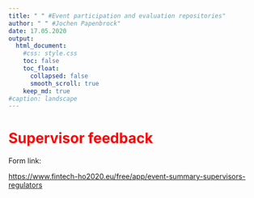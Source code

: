 ```yaml
---
title: " " #Event participation and evaluation repositories"
author: " " #Jochen Papenbrock"
date: 17.05.2020
output:
  html_document:
    #css: style.css
    toc: false
    toc_float:
      collapsed: false
      smooth_scroll: true
    keep_md: true
#caption: landscape
---
```


<style>
    body .main-container {
        max-width: 2000px;
    }
</style>


<style type="text/css">
#TOC {
  position: fixed;
  left: 30px;
  width: 150px;
  max-width:100%;
  overflow:auto;
}

h1.title{
  color: navy;
}

h1 {
  color: #ff0000;
}
</style>


<!-- <style> -->
<!-- a:link { -->
<!--     color: red; -->
<!-- } -->

<!-- a:visited { -->
<!--     color: green; -->
<!-- } -->

<!--  a:hover { -->
<!--     color: hotpink; -->
<!-- } -->

<!-- </style> -->













# Supervisor feedback

Form link: 

https://www.fintech-ho2020.eu/free/app/event-summary-supervisors-regulators

<!--html_preserve--><div id="htmlwidget-864af86ced36485b3669" style="width:100%;height:800px;" class="rhandsontable html-widget"></div>
<script type="application/json" data-for="htmlwidget-864af86ced36485b3669">{"x":{"data":[{"title":"BDA Workshop","regulator.supervisor":"Consob","topics_1":"Big Data","topics_2":"Network","topics_3":"Scoring","topics_4":null,"topics_5":null,"results_1":"How to use data to construct a network","results_2":null,"results_3":null,"results_4":null,"results_5":null,"new_insights_main_take_aways":"Usage of data for scoring","remarks":null,"timestamp":"2019-09-28 08:35:33"},{"title":null,"regulator.supervisor":null,"topics_1":null,"topics_2":null,"topics_3":null,"topics_4":null,"topics_5":null,"results_1":null,"results_2":null,"results_3":null,"results_4":null,"results_5":null,"new_insights_main_take_aways":null,"remarks":null,"timestamp":"2019-09-30 09:40:24"},{"title":"Big data / Peer to peer lending","regulator.supervisor":"Finnish Financial Supervisory Authority (FIN-FSA)","topics_1":"Big data analytics","topics_2":"Examples on Peer to peer lending","topics_3":"Trajectory Analysis","topics_4":"Workshop on Use Cases and supervisory issues","topics_5":null,"results_1":"Training has increased knowledge of new technologies","results_2":"More understanding among supervisors of new technologies and their effects on banking and insurance activities","results_3":"Update of risk management","results_4":null,"results_5":null,"new_insights_main_take_aways":"Training program has potential to increase the efficiency of supervisory activities and update knowledge of the newest financial technologies","remarks":null,"timestamp":"2019-10-01 10:13:04"},{"title":"Ho2020 BIG DATA P2P LENDING WORKSHOP","regulator.supervisor":"FSMA Belgium","topics_1":"â€¢\tOverview oâ€¢\tOverview of the FIN-TECH project; Introduction of the Projectâ€™s goal, activities and network ","topics_2":"Big Data Analytics: An introduction to Network Analysis","topics_3":"R & Python using Jupiter notebook","topics_4":"Presentation of Use cases","topics_5":null,"results_1":"Topic (data on consumer credit) not relevant for Belgium, because not in the remit of the regulator ","results_2":"Mismatch between targeted audience and people present at this workshop","results_3":null,"results_4":null,"results_5":null,"new_insights_main_take_aways":"unfortunatetly due to the abovementioned reasons no new insights and thus no added value","remarks":"Standard content delivered by the project was not relevant for BE regulators (nor FSMA nor NBB) , if stick to the imposed program, BE regulators might drop out of such workshops. Also, the envisaged length of the workshop (16h) is not feasible nor desirable. Should be organised in a more efficient way and much more hands on and related to the mission of the regulators\n\nFor the upcoming AI SupTech, we demand another much more tailored approach and are trying to work together with Bhive and Lux to achieve this.\n","timestamp":"2019-10-17 12:41:24"},{"title":"Peer to Peer Lending: in Europe and the Balkan Peninsula","regulator.supervisor":"Financial Supervision Commission","topics_1":"What is Peer to Peer lending","topics_2":"History of Peer to Peer lending in Europe","topics_3":"Types of P2P lending","topics_4":"Risks in P2P lending","topics_5":"Legal part of P2P lending","results_1":"The audience understood how it works P2P lending","results_2":"The audience understood from where it starts","results_3":"The audience understood what kind of models are in P2P lending","results_4":"The audience understood the main risks in P2P lending","results_5":"The audience was briefed with the legal part of the P2P lending in Bulgaria and the main issues that stands at the moment","new_insights_main_take_aways":"The main insight will be the legal part and how the future P2P companies will start working in the local market. FSC will continue to contribute the companies that offering financial innovations.","remarks":"The FSC will take extra measures to achieve the aims set out in our Fintech monitoring strategy.","timestamp":"2019-10-18 08:43:30"},{"title":"SUPTECH WORKSHOP I","regulator.supervisor":"Portuguese Securities Market Commission)","topics_1":"Statistical models","topics_2":"Model validation /evaluation measures","topics_3":"Approaches for high-dimensional problems: factor models","topics_4":"Principles of Machine Learning","topics_5":"Use cases","results_1":"Network models: Network representation, Centrality measures","results_2":"Linear regression","results_3":"Logistic regression","results_4":"Principle component analysis (PCA)","results_5":"single value decomposition (SVD)","new_insights_main_take_aways":"Neural networks and deep learning","remarks":"Highly experienced teachers","timestamp":"2019-10-29 09:59:21"},{"title":"Big Data and Artificial Intelligence: Risks, Challenges and Applications","regulator.supervisor":"ACPR Banque de France, Olivier Fliche","topics_1":"Big Data Analytics: the topic was introduced with a direct focus on the risks and each speaker shared its analysis from its domain of expertise (lawyer, statistician, etc.) while presenting concrete applications from which the risks might arise.","topics_2":"Financial Actors and Fintechs: very interesting insights form the banks and startups that participate in the developpement of big data and artificial intelligence technologies for financial applications.","topics_3":"Artificial Intelligence: a regulator's point of view of the technology with a technical approach and some actions put in place to further enhance its understanding from all actors in the field.","topics_4":"Research topics around AI: an understandable presentation by researchers on the most discussed risks and on controversial definitions of the literature.","topics_5":null,"results_1":"Explainability/interpretability of models is a first priority for financial institutions. The literature already provides methods to enhance it. However, the different understandings of the notion should be clarified if the supervisor is to express its expectations in this area.","results_2":"Biases also have several interpretations, and a series of approaches could help in finding good solutions to prevent and deal with biases. This requires an enhanced capacity from supervisors â€“ as well as from financial institutions â€“ to identify and understand the statistical, legal and social aspects of bias risks.","results_3":"Compliance with data protection regulation is key. In this respect, the use of complex methods using pseudo-anonymized data should be done with care.","results_4":null,"results_5":null,"new_insights_main_take_aways":"Biases, explainability/interpretability, data privacy and the transition from a development to a deployment stage are issues of the utmost importance and some solutions already exist as explained above. The supervisor has a contribution to make in this area and could aim at implementing sound concepts and practices, by getting inspiration from academic work and working closely with those in charge, in the financial sector, of developing operational AI solutions.","remarks":"The conference was an opportunity to provide a very comprehensive and up-to-date analysis of the subject from different perspectives : technical, operational, statistical and legal.","timestamp":"2019-10-29 11:58:58"},{"title":"FIN-TECH - Artificial Intelligence","regulator.supervisor":"Danish Financial Supervisory Authority","topics_1":"Big Data analytics. It was a good introduction to the foundations for big data anlytics.","topics_2":"Visualisation of complex relationships. This was new to many people, and it was nice to have it presented visually instead of in coding.","topics_3":"Network analysis and clustering models. A good introduction. The more general aspects were well received.","topics_4":"Explainable AI. The subject is a priority for us, and the presentation was well suited for the general audience. Perhaps too much foucs on acutal coding and too little on interpretataion. But all in all a good presentation.","topics_5":"Various coding sessions - these parts of the agenda was too focus on coding, and as only a small handful in the audience knows coding, the information content was sadly lost on almost everone.","results_1":"That XAI is also on other peoples minds","results_2":"A result is to make a split for the next session, to have actual coding seperate from the high level session","results_3":null,"results_4":null,"results_5":null,"new_insights_main_take_aways":"Graph analysis looked highly useful, but our institution is not yet at a place to utilise it. XAI is high on our agenda, and it was very useful to know that it is being looked at elsewhere also.","remarks":null,"timestamp":"2019-10-31 13:43:41"},{"title":"SupTech Workshop in Big Data Analytics â€“ credit risk in P2P lending","regulator.supervisor":"The Polish Financial Supervision Authority","topics_1":"How to analyze (big) data?","topics_2":"Why analyze (big) data?","topics_3":"Introduction to predictive models used in credit risk evaluation on the example of P2P lending","topics_4":"Explanation of statistical tools applied in the use cases","topics_5":null,"results_1":"growth of knowledge about artificial inteligence and machine learning","results_2":"growth of knowledge about deep learning and P2P lending and crowdfunding platforms","results_3":"significant role of big data  in credit scoring processes","results_4":null,"results_5":null,"new_insights_main_take_aways":"awarness of relevant impact of new technologies in development of fintech sector","remarks":".","timestamp":"2019-11-04 15:30:35"},{"title":"Suptech Workshop I., Credist risk in P2P lending","regulator.supervisor":"Central Bank of Hungary","topics_1":"Big data","topics_2":"P2P Lending","topics_3":"Network models","topics_4":null,"topics_5":null,"results_1":"Outstanding, We received a very good overview about the fields of this technology","results_2":"Outstanding, We were informed about the working mechanism of this lending platform, and we could deep dive into the relevant risks, and opportunities.","results_3":"Outstanding,Good","results_4":null,"results_5":null,"new_insights_main_take_aways":"The presented use cases were very useful from a supervisor's point of view.","remarks":null,"timestamp":"2019-12-02 10:29:51"},{"title":"Suptech 1 - Credit Risk in P2P lending","regulator.supervisor":"HANFA (Croatian Financial Services Supervisory Agency), Zagreb, Croatia","topics_1":"Big data analytics - clear","topics_2":"Credit scoring methods - clear","topics_3":"Logistic regression - clear","topics_4":"Tree Models - should be improved","topics_5":"Random Forest - should be improved","results_1":"Insight into new trend in financial products and financial management","results_2":"Introduction to fast evolving area of FinTech","results_3":"Detailed explanantion, on real life examples, of models underlying the current risk management standard ","results_4":null,"results_5":null,"new_insights_main_take_aways":"We as the Croatian financial markets regulator (HANFA) had a very positive experience and reactions from our staff being able to immediately implement the theoretical notions explained in the lectures on real life examples. ","remarks":"We were generally satisfied but had some complaints regarding the very steep learning curve that is expected from our staff in order to be able to follow and implement the presented cases.","timestamp":"2019-12-04 15:49:58"},{"title":"Credit risk models","regulator.supervisor":"Financial Supervisory Authority Romania","topics_1":"Big data analytics, Statistical learning from data, Data and benchmark analysis","topics_2":"Network models","topics_3":"Network based scoring models","topics_4":"Clustered scoring models","topics_5":"Spatial regression scoring models","results_1":"Detailed information on how statistical learning from big data is applied","results_2":null,"results_3":null,"results_4":null,"results_5":null,"new_insights_main_take_aways":"New models and how they are build, where to look for more information on possible risks stemming from the model","remarks":"N/A","timestamp":"2019-12-09 08:27:32"},{"title":"SUPTECH WORKSHOP II CREDIT RISK IN P2P LENDING","regulator.supervisor":null,"topics_1":"â€¢\tMeasuring bank contagion in Europe using binary spatial regression models. Comprehensibility: Adequate","topics_2":"â€¢\tSpatial regression models to improve P2P credit risk management. Comprehensibility: Adequate","topics_3":null,"topics_4":null,"topics_5":null,"results_1":"Importance and consequences of measures of proximity","results_2":"Predictive capacity of future bank failures and crisis","results_3":"Anticipation in the prediction of bank failures","results_4":null,"results_5":null,"new_insights_main_take_aways":"use of spatial regression models for bank failures; proximity measures; predictive capacity and contagion risk","remarks":null,"timestamp":"2019-12-11 12:23:37"},{"title":"TÃ©cnicas de Machine Learning aplicadas a Credit Scoring","regulator.supervisor":"Banco de EspaÃ±a","topics_1":"Interpretabillity - this is the key concern from the model validation perpespective","topics_2":"Bias","topics_3":"Hiper parameters","topics_4":"Feature engineering","topics_5":"Dynamic calibration","results_1":"Good review of the state of the arts this new statitcal techniques","results_2":"Brainstorming of new red flags to be raised in the validation these models","results_3":"Food for thought on the potential behind these models, and their risks embedded","results_4":null,"results_5":null,"new_insights_main_take_aways":"People from risk Units, market conduct, financial innovation, and research attended the workshop. It is a new field of interest specially for micro.prduential regulation.","remarks":"All new research in interpretable ML applied to financial services would be welcome.","timestamp":"2019-12-12 16:36:01"},{"title":"Big Data","regulator.supervisor":"Finansinspektionen (Swedish Financial Supervisory Authority)","topics_1":"Big Data analytics, good","topics_2":"P2P lending, good","topics_3":"Smart contracts, good","topics_4":null,"topics_5":null,"results_1":"Good overview of subject matter","results_2":"Good intro to most important aspects","results_3":"Good discussions, cross-industry","results_4":"Good focus on main supervisory aspects and challenges","results_5":null,"new_insights_main_take_aways":"Change of financial market Dynamics. Driving forces. Necessary changes needed in the supervisory competence pool.","remarks":"N/A","timestamp":"2019-12-16 10:50:21"},{"title":"SUPTECH II WORKSHOP AI, Market Risk and Robo Advisory","regulator.supervisor":"MFSA","topics_1":"Convergence and Divergence in European Bond Correlations â€“ the presentation of this model was clear with the right balance of technical depth being value adding and at the same time provoking the engagement from the audience.","topics_2":"Network models to enhance automated cryptocurrency portfolio management - the presentation of this model was clear with the right balance of technical depth being value adding and at the same time provoking the engagement from the audience.","topics_3":"Paper on Stablecoins (still in research) - the presentation of this model was clear with the right balance of technical depth being value adding and at the same time provoking the engagement from the audience.","topics_4":null,"topics_5":null,"results_1":"Convergence and Divergence in European Bond Correlations - Research on Economic Policy uncertainty and the Maltese sovereign market reactions to Foreign Policy Announcements, utilizing the Partial Correlation Matrix. But instead of using data driven assumptions, we could add test for causal effects of policy announcements on the Sovereign Bond Market. We could also include a test for persistency over time.","results_2":"Network models to enhance automated cryptocurrency portfolio management - Implement the methodology of Markowitz portfolio allocation, for the MFSA model on the interconnectedness of Investment Funds, Insurance and Banks.","results_3":"Stablecoins â€“ The paper attempts at exploring and understanding further the intrinsic aspects of stablecoins particularly the underlying portfolio weighting allocations. More research on these elements is in the pipeline.","results_4":null,"results_5":null,"new_insights_main_take_aways":"1.\tThe trade-off between methodologies requiring assumptions (parametric -Markowitz) and computational intensive (non-parametric - Bootstrap) to measure interconnectedness\n2.\tMethods to analyse the indirect effects (partial correlation matrix) and its application in international Macro.","remarks":"Additional remarks on the presented models have been forwarded in the individual feedback of MFSA officials.","timestamp":"2019-12-16 17:13:33"},{"title":"Big data and Risk Management - Switzerland","regulator.supervisor":null,"topics_1":"Big data for public policy ","topics_2":"Financial regulation ","topics_3":"Fintech and big tech credit ","topics_4":null,"topics_5":null,"results_1":"The use of big data is an area of active interest in our institution. It is good to hear what others are doing in this area. ","results_2":"The mix of public and private sector perspectives on regulation was valuable. ","results_3":"It was great to hear more about available data sources on fintech and big tech credit. ","results_4":null,"results_5":null,"new_insights_main_take_aways":null,"remarks":"Thanks again for the invitation. ","timestamp":"2019-12-18 14:12:31"},{"title":"SUPTECH WORKSHOP I; AI; Market Risk and Robot Advisory; Madrid","regulator.supervisor":"CNMV","topics_1":"Convergence and divergence in European bond correlations","topics_2":"Sovereign risk zones in Europe during and after the debt crisis","topics_3":null,"topics_4":null,"topics_5":null,"results_1":"Analysis of European sovereign bonds using different correlation metrics in three case studies. It's important to develop tools to measure the dependency structure between markets, set the direction of the dependency, the intensity and the identification of clusters or convergence blocks. ","results_2":"Authors provide estimations of the dynamic dependency of the CDS spread for EU countries determining the most relevant variables associated with CDS and the role played by key macroeconomic fundamentals. They detect three sovereign risk zones and find that macroeconomic fundamentals played a major role during the Greek crisis, while contagion factors bacem critical close to the collapse of Lehman Brothers. Debt/GDP ratio and unemployment rate played a key role. For our institution is very important to ascertain the role of pure contagion and that of macroeconomic fundamentals in periods of turbulence. ","results_3":null,"results_4":null,"results_5":null,"new_insights_main_take_aways":null,"remarks":"In general, both topics allow our institution to improve our analysis and understanding the dynamic of financial markets, with a special focus on financial stability issues.","timestamp":"2020-01-15 13:02:02"},{"title":"Big Data Analytics in Finance","regulator.supervisor":"Czech National Bank","topics_1":"Standard and advanced methods of big data analytics","topics_2":"Credit risk analysis in P2P lending","topics_3":"Applications of network analysis in financial risk management","topics_4":"Use cases on scoring models","topics_5":"Presentations of Czech FinTech firms: Data management and machine learning applications","results_1":"Better knowledge and understanding of statistical, ML and AI methods used by FinTech companies","results_2":"Understanding of interrelations of different methods available for financial market supervision","results_3":"We consider workshops a good basis for improving supervision and risk management frameworks of supervised entities","results_4":null,"results_5":null,"new_insights_main_take_aways":"Better understanding of interlinkages of different topics (ML, AI, Big Data, FinTech, P2P) and methods (supervised, unsupervised learning, network analysis for financial risk management)","remarks":"For further feedback contact Tomas Olexa vie e-mail Tomas.Olexa@cnb.cz","timestamp":"2020-01-30 09:16:58"},{"title":" SUPTECH WORKSHOP III Madrid, 20th of January 2020","regulator.supervisor":"Spanish Treasury","topics_1":"Stress contagion across banks","topics_2":null,"topics_3":null,"topics_4":null,"topics_5":null,"results_1":"Contagion dropped after the outburst of the crisis","results_2":null,"results_3":null,"results_4":null,"results_5":null,"new_insights_main_take_aways":"The conclusion that contagion dropped after the crisis seems to be connected to the improvements in global financial regulation brought about on the basis of the lessons of the crisis.","remarks":"This main conclusion might be biased by some of the assumptions in the model, most prominently the fact that the study only takes into account bank liquidations and resolutions, leaving out banks under stressed that were publicly recapitalized or merced with another entity.","timestamp":"2020-02-09 23:09:59"},{"title":"SUPTECH WORKSHOP II, AI, Market Risk in financial Robo-Advisory, Madrid","regulator.supervisor":"Spanish Treasury","topics_1":"Convergence for bonds yields","topics_2":"The sovereign risk dynamics","topics_3":null,"topics_4":null,"topics_5":null,"results_1":"Italy does not converge with Spain, the issuance dates will not depend on the yields of Italian bonds.","results_2":"Confirm the most relevant variables associated with the CDS spreads.","results_3":null,"results_4":null,"results_5":null,"new_insights_main_take_aways":"Be able to determine the meaning of the divergence with quantitative measures and not only with the maps.\nPerform the same sovereign risk analysis before the crisis.","remarks":null,"timestamp":"2020-02-20 08:17:43"},{"title":"SUPTECH II WORKSHOP AI, market risk and robo advisory","regulator.supervisor":"Consob","topics_1":"AI and machine learning in finance","topics_2":"Supervised, Unsupervised, Reinforcement Learning","topics_3":"Different examples of how this new technology can impact","topics_4":null,"topics_5":null,"results_1":"Understanding how Machine Learning works","results_2":"Understan how and when Machine Learning techniques can be used","results_3":null,"results_4":null,"results_5":null,"new_insights_main_take_aways":"New technology can be useful for our mission. Great problem: explainability","remarks":null,"timestamp":"2020-05-18 13:57:55"},{"title":"AI, Market Risk and Robo Advisory","regulator.supervisor":"Danish Financial Supervisory Authority","topics_1":"Data science and digital society: I believe that this part of the day was much to detailed. As I recall, the professor even brought in a research paper published the day before. We, as lay people, are not in a position to cope with such detail. It would have been better, if the focus had been much more high level/broad picture.","topics_2":"Smart Contracts: very nice walkthrough by Reule. However there were at bit many slides, and an increased focus may have been nice. I must say however, that many afterwards were quite pleased with this part of the presentations.","topics_3":"AI/ML across banks: This presentation from EY was spot on what we, as more or less lay people, can comprehend. They focused in on the big topics and gave a few examples. Just enough detail to let us learn but not so much that we were left behind.","topics_4":"xAI: This part is perhaps one of the more \\down to earth\\ parts, and was quite instructive. A futher focus on \\what should a regulator look for\\ would have been appreciated, but all in all this part was really good","topics_5":"Day 2: I have heard from the few participants, that it was helpful in their further work.","results_1":"Our main goal was to make people interested in the subject, and all in all, I believe we succeeded. A few presentations were much to detailed, but the overall focus was fine to this effect.","results_2":null,"results_3":null,"results_4":null,"results_5":null,"new_insights_main_take_aways":null,"remarks":"Keep it simple - at least when trying to reach a broad audience that is not working with the subject matter on a day to day basis.","timestamp":"2020-05-20 07:37:49"},{"title":"Suptech_Workshop_AI_Bucharest","regulator.supervisor":"Financial Supervision Authority (ASF)","topics_1":"Artificial Intelligence â€“ general concepts. Artificial Intelligence â€“ main algorithms. Artificial Intelligence in Finance. Explainable AI concept. Use case I - Network models to improve robot advisory portfolio management. Use Case II - Market structure discovery with clique forests. Use case III - Sovereign risk zones in Europe during and after the debt crisis ","topics_2":" The concepts related to Artificial Intelligence are very interesting and useful. Sometimes the presentation was too technical.","topics_3":"The uses cases are interesting and help get a better understanding of the opportunities and challenges brought by AI. Sometimes the presentation was too technical. ","topics_4":"More focus on Suptech concepts would be useful.","topics_5":null,"results_1":"The Explainable AI concepts are interesting since this technology will definitely start to be used more and more in the future.","results_2":"Network models using centrality measures and contagion patterns are another interesting topic. ","results_3":null,"results_4":null,"results_5":null,"new_insights_main_take_aways":"Developing of technical skills for Supervisors is of future interest. More collaboration between Supervisors, academia and the business environment would be useful. More international collaboration. ","remarks":"More interaction with colleagues from the network would be useful. More interaction with the business environment would be useful.","timestamp":"2020-05-25 11:47:25"},{"title":"Artificial Intelligence: Financial robo-advisory for Market Risk assessment, Riga, 06-07 February 2020","regulator.supervisor":"The Financial and Capital Market Commission","topics_1":"Artificial Intelligence","topics_2":"Financial robo-advisory","topics_3":"Market Risk and Robot Advisory Suptech","topics_4":"cryptocurrencies and forex markett?","topics_5":null,"results_1":"New skills","results_2":"Deeper understanding of artificial intelligence and robotic advisoring","results_3":"Insight into network modeling","results_4":null,"results_5":null,"new_insights_main_take_aways":"The possibilities of artificial intelligence are currently incomprehensible, and at the same time it is a big leap into the unknown field. Great lectures that allowed to expand your sight.","remarks":"Thanks","timestamp":"2020-05-28 12:50:32"},{"title":"SupTech workshop Market Risk in Financial Robo-Advisory","regulator.supervisor":"The Czech National Bank","topics_1":"Statistical analysis for robo-advisory in investment and wealth management ","topics_2":"Neural networks in asset management and portfolio optimization","topics_3":"Text Mining with Machine Learning","topics_4":null,"topics_5":null,"results_1":"Participants of the workshop were acquainted with the modern portfolio theory and applications of advanced statistical methods to improve market risk analysis and prediction (correlations in government bonds, market structure discovery, analysis of the cryptocurrency market). Unfortunately, a couple of existing Czech robo-advisory platforms do not implement any advanced statistical methods for portfolio optimization, but such workshop is nevertheless beneficial for us as a preparation for future development in industry solutions.","results_2":"Given the gaining popularity of AI solutions in financial decision making, the understanding of such methods and their potential risks are vital for the central bank.","results_3":"Per our request, the last part of the workshop was devoted to the implementation of machine learning techniques in text mining. It was a great overview of potential techniques for the analysis of text documents available at the central bank. ","results_4":null,"results_5":null,"new_insights_main_take_aways":"The abovementioned topics and the following discussion was significant for us in terms of building further understanding and expertise, and would eventually help us to initiate the implementation of internal innovative projects.","remarks":null,"timestamp":"2020-06-01 05:34:57"},{"title":"Artificial Intelligence: Financial robo-advisory for Market Risk assessment","regulator.supervisor":"Bank of Lithuania","topics_1":"Opening and introduction to Artificial Intelligence - Very good","topics_2":"Introduction to Maket Risk assesment - Good","topics_3":"Network models to improve robot advisory portfolio management - Good","topics_4":"Machine Learning for Time Series Forecasting - Very good","topics_5":"Are cryptocurrencies connected to forex? - Very good","results_1":"Significant","results_2":"Significant","results_3":"Significant","results_4":"Significant","results_5":"Significant","new_insights_main_take_aways":null,"remarks":"I would like to thank the presenters for additional comprehensive discussion on the EU AI strategy ","timestamp":"2020-06-02 11:24:39"}],"rClass":"data.frame","rColClasses":{"title":"character","regulator.supervisor":"character","topics_1":"character","topics_2":"character","topics_3":"character","topics_4":"character","topics_5":"character","results_1":"character","results_2":"character","results_3":"character","results_4":"character","results_5":"character","new_insights_main_take_aways":"character","remarks":"character","timestamp":"character"},"rColnames":["title","regulator.supervisor","topics_1","topics_2","topics_3","topics_4","topics_5","results_1","results_2","results_3","results_4","results_5","new_insights_main_take_aways","remarks","timestamp"],"rColHeaders":["title","regulator.supervisor","topics_1","topics_2","topics_3","topics_4","topics_5","results_1","results_2","results_3","results_4","results_5","new_insights_main_take_aways","remarks","timestamp"],"rRowHeaders":["1","2","3","4","5","6","7","8","9","10","11","12","13","14","15","16","17","18","19","20","21","22","23","24","25","26","27"],"rDataDim":[27,15],"selectCallback":false,"colHeaders":["title","regulator.supervisor","topics_1","topics_2","topics_3","topics_4","topics_5","results_1","results_2","results_3","results_4","results_5","new_insights_main_take_aways","remarks","timestamp"],"rowHeaders":["1","2","3","4","5","6","7","8","9","10","11","12","13","14","15","16","17","18","19","20","21","22","23","24","25","26","27"],"columns":[{"type":"text","readOnly":false,"renderer":"customRenderer","default":null},{"type":"text","readOnly":false,"renderer":"customRenderer","default":null},{"type":"text","readOnly":false,"renderer":"customRenderer","default":null},{"type":"text","readOnly":false,"renderer":"customRenderer","default":null},{"type":"text","readOnly":false,"renderer":"customRenderer","default":null},{"type":"text","readOnly":false,"renderer":"customRenderer","default":null},{"type":"text","readOnly":false,"renderer":"customRenderer","default":null},{"type":"text","readOnly":false,"renderer":"customRenderer","default":null},{"type":"text","readOnly":false,"renderer":"customRenderer","default":null},{"type":"text","readOnly":false,"renderer":"customRenderer","default":null},{"type":"text","readOnly":false,"renderer":"customRenderer","default":null},{"type":"text","readOnly":false,"renderer":"customRenderer","default":null},{"type":"text","readOnly":false,"renderer":"customRenderer","default":null},{"type":"text","readOnly":false,"renderer":"customRenderer","default":null},{"type":"text","readOnly":false,"renderer":"customRenderer","default":null}],"width":"100%","height":"800px","debug":0,"search":false,"stretchH":"none","comments":false,"contextMenu":{"items":{"row_above":[],"row_below":[],"remove_row":[],"hsep3":{"name":"---------"},"undo":[],"redo":[],"hsep4":{"name":"---------"},"alignment":[]}}},"evals":["columns.0.renderer","columns.1.renderer","columns.2.renderer","columns.3.renderer","columns.4.renderer","columns.5.renderer","columns.6.renderer","columns.7.renderer","columns.8.renderer","columns.9.renderer","columns.10.renderer","columns.11.renderer","columns.12.renderer","columns.13.renderer","columns.14.renderer"],"jsHooks":[]}</script><!--/html_preserve-->

